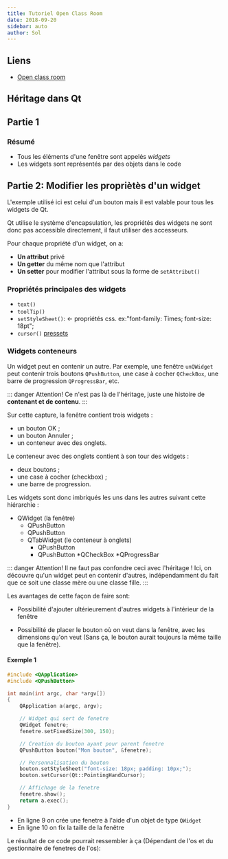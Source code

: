 ```yaml
---
title: Tutoriel Open Class Room
date: 2018-09-20
sidebar: auto
author: Sol
---
```


## Liens
* [Open class room](https://openclassrooms.com/fr/courses/1894236-programmez-avec-le-langage-c/1899081-compiler-votre-premiere-fenetre-qt)


## Héritage dans Qt


<Media
    src="https://i.imgur.com/ro429Xi.png"
    caption="Sample de la hierarchie Qt"
/>

## Partie 1
### Résumé

* Tous les éléments d'une fenêtre sont appelés *widgets*
* Les widgets sont représentés par des objets dans le code


## Partie 2: Modifier les propriètès d'un widget
L'exemple utilisé ici est celui d'un bouton mais il est valable pour tous les widgets de Qt.

Qt utilise le système d'encapsulation, les propriétés des widgets ne sont donc pas accessible directement, il faut utiliser des accesseurs.

Pour chaque propriété d'un widget, on a:

* **Un attribut** privé
* **Un getter** du même nom que l'attribut
* **Un setter** pour modifier l'attribut sous la forme de `setAttribut()`

### Propriétés principales des widgets

* `text()`
* `toolTip()`
* `setStyleSheet()`: <- propriétés css. ex:"font-family: Times; font-size: 18pt";
* `cursor()` [pressets](http://doc.qt.io/qt-5/qt.html#CursorShape-enum)

### Widgets conteneurs
Un widget peut en contenir un autre. Par exemple, une fenêtre `unQWidget` peut contenir trois boutons `QPushButton`, une case à cocher `QCheckBox`, une barre de progression `QProgressBar`, etc.

::: danger Attention!
Ce n'est pas là de l'héritage, juste une histoire de **contenant et de contenu**.
:::

<Media
    src="https://i.imgur.com/Su0XILN.png"
    center="true"
    width="450"
/>

Sur cette capture, la fenêtre contient trois widgets :
* un bouton OK ;
* un bouton Annuler ;
* un conteneur avec des onglets.

Le conteneur avec des onglets contient à son tour des widgets :

* deux boutons ;
* une case à cocher (checkbox) ;
* une barre de progression.

Les widgets sont donc imbriqués les uns dans les autres suivant cette hiérarchie :

* QWidget (la fenêtre)
    * QPushButton
    * QPushButton
    * QTabWidget (le conteneur à onglets)
        * QPushButton
        * QPushButton
        *QCheckBox
        *QProgressBar

::: danger Attention!
Il ne faut pas confondre ceci avec l'héritage !
Ici, on découvre qu'un widget peut en contenir d'autres, indépendamment du fait que ce soit une classe mère ou une classe fille.
:::

Les avantages de cette façon de faire sont:
* Possibilité d'ajouter ultérieurement d'autres widgets à l'intérieur de la fenêtre

* Possibilité de placer le bouton où on veut dans la fenêtre, avec les dimensions qu'on veut (Sans ça, le bouton aurait toujours la même taille que la fenêtre).

#### Exemple 1

<Spoiler>

```CPP
#include <QApplication>
#include <QPushButton>

int main(int argc, char *argv[])
{
    QApplication a(argc, argv);

    // Widget qui sert de fenetre
    QWidget fenetre;
    fenetre.setFixedSize(300, 150);

    // Creation du bouton ayant pour parent fenetre
    QPushButton bouton("Mon bouton", &fenetre);

    // Personnalisation du bouton
    bouton.setStyleSheet("font-size: 18px; padding: 10px;");
    bouton.setCursor(Qt::PointingHandCursor);

    // Affichage de la fenetre
    fenetre.show();
    return a.exec();
}
```
* En ligne 9 on crée une fenetre à l'aide d'un objet de type `QWidget`
* En ligne 10 on <Def def="Sa taille ne pourra être changée par l'utilisateur">fix</Def> la taille de la fenêtre

Le résultat de ce code pourrait ressembler à ça (Dépendant de l'os et du gestionnaire de fenetres de l'os):
<Media
    src="https://i.imgur.com/cvM0BE5.png"
    center="true"
    width=350
/>

</Spoiler>
